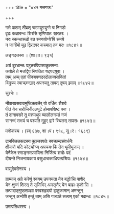 +++
title = "०४१ मत्तगजः"

+++


गले पाशस् तीव्रश् चरणयुगयुग्मे च निगडो  
दृढः कक्षाबन्धः शिरसि सृणिघातः खरतरः ।  
नरः स्कन्धारूढो बत रमणयोग्ये’पि समये   
न जानीमो मूढ द्विरदवर कस्मात् तव मदः ॥१८४१॥  


लङ्गदत्तस्य । (शा।प। ९३१)  


अयं दूरभ्रान्तः पटुतरपिपासाकुलमनाः   
कपोले ते मत्तद्विप निपतितः षट्पदयुवा ।  
त्वम् अप्य् एतां पीनश्रवणदरदोलाव्यसनितां   
विमुञ्च स्वाच्छन्द्याद् अपनयतु तावत् तृषम् इमाम् ॥१८४२॥  


सुरभेः ।  


नीवारप्रसवाग्रमुष्टिकवलैर् यो वर्धितः शैशवे  
पीतं येन सरोजिनीदलपुटे होमावशिष्टं पयः ।  
तं दानावसरे तु मत्तमधुप व्यालोलगण्डं गजं  
सानन्दं सभयं च पश्यति मुहुर् द्वारे स्थितस् तापसः ॥१८४३॥  


मनोकस्य । (स्व् ६३७, शा।प। ९१८, सु।र। १६८९)  


दानक्लिन्नकटस्य कुञ्जरपतेः स्वच्छन्दसंवर्धनैः   
क्षीयन्ते यदि कोटयो’प्य् अपचयः किं तेन भूमीभुजाम् ।  
येनैकेन रणाङ्गणप्रणयिना निर्जित्य शत्रोः पदं  
दीयन्ते निजनायकाय वसुधाचक्राधिपत्यश्रियः ॥१८४४॥  


वासुदेवसेनस्य ।  


ग्राम्याम् अग्रे करेणुं स्वयम् उपनयता येन बद्धो’सि पाशैर्  
येन क्षुण्णं शिरस् ते सृणिभिर् अमसृणैर् येन बाह्यः कृतो’सि ।  
तत्पादाङ्गुष्ठसञ्ज्ञा परवशहृदयो द्रष्टुकामान् अमन्तून्  
जन्तून् अभ्येषि हन्तुं त्वम् असि गजपते सत्यम् एको मदान्धः ॥१८४५॥  


उमापतिधरस्य ।  